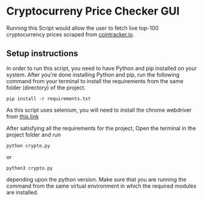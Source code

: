 # Cryptocurreny Price Checker GUI

Running this Script would allow the user to fetch live top-100 cryptocurrency prices scraped from [cointracker.io](https://www.cointracker.io).

## Setup instructions

In order to run this script, you need to have Python and pip installed on your system. After you're done installing Python and pip, run the following command from your terminal to install the requirements from the same folder (directory) of the project.

```
pip install -r requirements.txt
```

As this script uses selenium, you will need to install the chrome webdriver from [this link](https://sites.google.com/a/chromium.org/chromedriver/downloads)

After satisfying all the requirements for the project, Open the terminal in the project folder and run

```
python crypto.py
```

or

```
python3 crypto.py
```

depending upon the python version. Make sure that you are running the command from the same virtual environment in which the required modules are installed.
